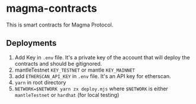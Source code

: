 # magma-contracts
This is smart contracts for Magma Protocol.

## Deployments

1. Add Key in `.env` file. It's a private key of the account that will deploy the contracts and should be gitignored.
2. mantleTestnet `KEY_TESTNET` or mantle `KEY_MAINNET`
3. add `ETHERSCAN_API_KEY` in `.env` file. It's an API key for etherscan.
4. `yarn` in root directory
5. `NETWORK=$NETWORK yarn zx deploy.mjs` where `$NETWORK` is either  `mantleTestnet` or `hardhat` (for local testing)